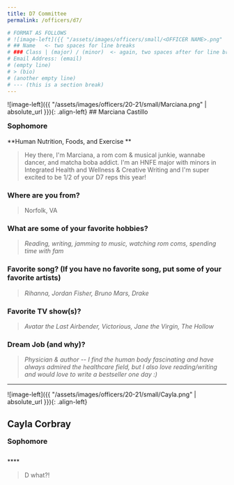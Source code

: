 ```yaml
---
title: D7 Committee
permalink: /officers/d7/

# FORMAT AS FOLLOWS
# ![image-left]({{ "/assets/images/officers/small/<OFFICER NAME>.png" | absolute_url }}){: .align-left}
# ## Name   <- two spaces for line breaks
# ### Class | (major) / (minor)  <- again, two spaces after for line breaks
# Email Address: (email)
# (empty line)
# > (bio)
# (another empty line)
# --- (this is a section break)
---
```

<div id="Marciana"></div>
![image-left]({{ "/assets/images/officers/20-21/small/Marciana.png" | absolute_url }}){: .align-left}
## Marciana Castillo
<p style="margin-bottom: 0.45em; padding: 0">
<a href="https://www.instagram.com/mg.castle/" style="margin: 0; padding: 0"><i class="fa fa-2x fa-fw fa-instagram" style="color: #494e48"></i></a>
<a href="mailto:marcianacastillo@vt.edu" style="margin: 0; padding: 0"><i class="fa fa-2x fa-fw fa-envelope" style="color: #494e48"></i></a></p>
<h3 style="margin-top: 0">Sophomore</h3>
**Human Nutrition, Foods, and Exercise **  

> Hey there, I'm Marciana, a rom com & musical junkie, wannabe dancer, and matcha boba addict. I'm an HNFE major with minors in Integrated Health and Wellness & Creative Writing and I'm super excited to be 1/2 of your D7 reps this year! 

### **Where are you from?**

> Norfolk, VA


### **What are some of your favorite hobbies?**

> *Reading, writing, jamming to music, watching rom coms, spending time with fam*

### **Favorite song? (If you have no favorite song, put some of your favorite artists)**

> *Rihanna, Jordan Fisher, Bruno Mars, Drake*

### **Favorite TV show(s)?**

> *Avatar the Last Airbender, Victorious, Jane the Virgin, The Hollow*

### **Dream Job (and why)?**

> *Physician & author -- I find the human body fascinating and have always admired the healthcare field, but I also love reading/writing and would love to write a bestseller one day :)*

---

![image-left]({{ "/assets/images/officers/20-21/small/Cayla.png" | absolute_url }}){: .align-left}
## Cayla Corbray
<p style="margin-bottom: 0.45em; padding: 0"></p>
<h3 style="margin-top: 0">Sophomore</h3>
<div style="margin-top: 2em"></div>
****  

> D what?!

